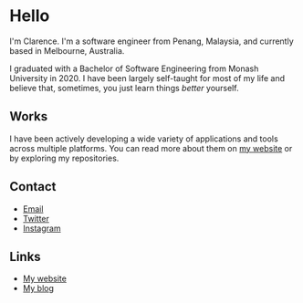 # Hello
I'm Clarence. I'm a software engineer from Penang, Malaysia, and currently based in Melbourne, Australia.

I graduated with a Bachelor of Software Engineering from Monash University in 2020. I have been largely self-taught for most of my life and believe that, sometimes, you just learn things *better* yourself.

## Works
I have been actively developing a wide variety of applications and tools across multiple platforms. You can read more about them on [my website](https://clarencesiew.com/) or by exploring my repositories.

## Contact
- [Email](mailto:clarence.siew@gmail.com)
- [Twitter](https://twitter.com/clarence_siew)
- [Instagram](https://instagram.com/clarence_siew)

## Links
- [My website](https://csiew.netlify.app/)
- [My blog](https://csiew.github.io/blog)

